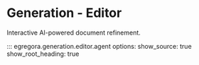# Generation - Editor

Interactive AI-powered document refinement.

::: egregora.generation.editor.agent
    options:
      show_source: true
      show_root_heading: true
